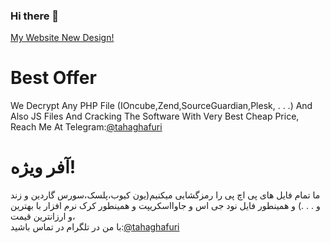 ### Hi there 👋
[My Website New Design!](https://tahaghafuri.ir/)
# Best Offer
We Decrypt Any PHP File (IOncube,Zend,SourceGuardian,Plesk, . . .) And Also JS Files And Cracking The Software With Very Best Cheap Price,<br>
Reach Me At Telegram:[@tahaghafuri](https://t.me/tahaghafuri/)
#  آفر ویژه!
ما تمام فایل های پی اچ پی را رمزگشایی میکنیم(یون کیوب،پلسک،سورس گاردین و زند و . . .) و همینطور فایل نود جی اس و جاوااسکریپت و همینطور کرک نرم افزار با بهترین و ارزانترین قیمت،<br>
با من در تلگرام در تماس باشید:[@tahaghafuri](https://t.me/tahaghafuri/)
